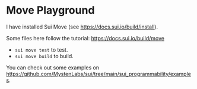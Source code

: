 # Move Playground

I have installed Sui Move (see <https://docs.sui.io/build/install>).

Some files here follow the tutorial: <https://docs.sui.io/build/move>

- `sui move test` to test.
- `sui move build` to build.

You can check out some examples on <https://github.com/MystenLabs/sui/tree/main/sui_programmability/examples>.
